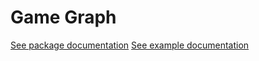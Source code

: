 # Game Graph
[See package documentation](./blob/master/GameGraph/README.md)
[See example documentation](./blob/master/Example/README.md)
